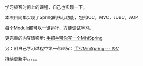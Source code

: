 学习极客时间上的课程，自己也实现一下。

本项目简单实现了Spring的核心功能，包括IOC，MVC，JDBC，AOP

每个Module都可以一键运行，方便调试学习。

更完善的内容请移步: [手把手带你写一个MiniSpring](https://time.geekbang.org/column/intro/100536701)

另：附自己学习过程中第一点理解：[手写MiniSpring--- IOC](https://blog.csdn.net/weixin_38214514/article/details/135002048?spm=1001.2014.3001.5502)

持续更新中。。。。。